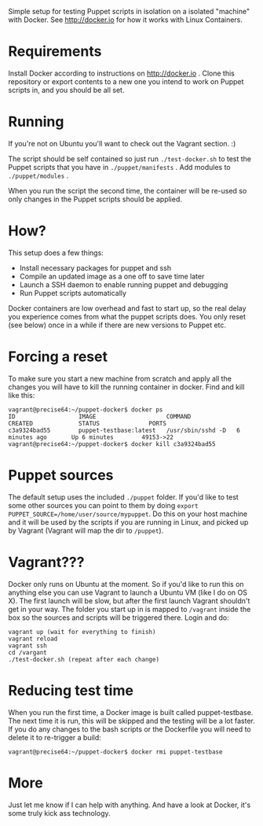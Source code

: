 Simple setup for testing Puppet scripts in isolation on a isolated "machine" with Docker. See http://docker.io for how it works with Linux Containers.

# Requirements
Install Docker according to instructions on http://docker.io . Clone this repository or export contents to a new one you intend to work on Puppet scripts in, and you should be all set.

# Running
If you're not on Ubuntu you'll want to check out the Vagrant section. :)

The script should be self contained so just run ```./test-docker.sh``` to test the Puppet scripts that you have in ```./puppet/manifests``` . Add modules to ```./puppet/modules``` .

When you run the script the second time, the container will be re-used so only changes in the Puppet scripts should be applied.

# How?
This setup does a few things:
- Install necessary packages for puppet and ssh
- Compile an updated image as a one off to save time later
- Launch a SSH daemon to enable running puppet and debugging
- Run Puppet scripts automatically

Docker containers are low overhead and fast to start up, so the real delay you experience comes from what the puppet scripts does. You only reset (see below) once in a while if there are new versions to Puppet etc.

# Forcing a reset
To make sure you start a new machine from scratch and apply all the changes you will have to kill the running container in docker. Find and kill like this:

```
vagrant@precise64:~/puppet-docker$ docker ps
ID                  IMAGE                    COMMAND             CREATED             STATUS              PORTS
c3a9324bad55        puppet-testbase:latest   /usr/sbin/sshd -D   6 minutes ago       Up 6 minutes        49153->22           
vagrant@precise64:~/puppet-docker$ docker kill c3a9324bad55
```

# Puppet sources
The default setup uses the included ```./puppet``` folder. If you'd like to test some other sources you can point to them by doing ```export PUPPET_SOURCE=/home/user/source/mypuppet```. Do this on your host machine and it will be used by the scripts if you are running in Linux, and picked up by Vagrant (Vagrant will map the dir to ```/puppet```).

# Vagrant???
Docker only runs on Ubuntu at the moment. So if you'd like to run this on anything else you can use Vagrant to launch a Ubuntu VM (like I do on OS X). The first launch will be slow, but after the first launch Vagrant shouldn't get in your way. The folder you start up in is mapped to ```/vagrant``` inside the box so the sources and scripts will be triggered there. Login and do:

```
vagrant up (wait for everything to finish)
vagrant reload
vagrant ssh
cd /vargant
./test-docker.sh (repeat after each change)
```

# Reducing test time
When you run the first time, a Docker image is built called puppet-testbase. The next time it is run, this will be skipped and the testing will be a lot faster. If you do any changes to the bash scripts or the Dockerfile you will need to delete it to re-trigger a build:

```
vagrant@precise64:~/puppet-docker$ docker rmi puppet-testbase
```

# More
Just let me know if I can help with anything. And have a look at Docker, it's some truly kick ass technology.
